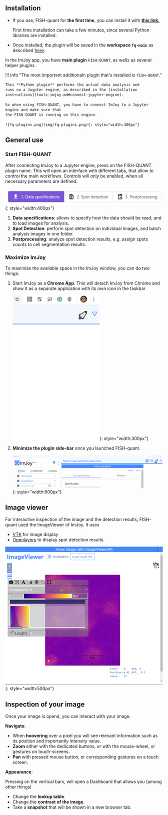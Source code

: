 ## Installation

* If you use, FISH-quant for **the first time**, you can install it with <a href="https://imjoy.io/#/app?w=fq-main&plugin=fish-quant/fq-imjoy:FISH-QUANT@stable&upgrade=1" target="_blank">**this link.**</a> 
    
    First time installation can take a few minutes, since several Python libraries are installed.

* Once installed, the plugin will be saved in the  **workspace `fq-main`** as described [here](tools-imjoy.md#opening-a-workspace).  

In the ImJoy app, you have **main plugin** `FISH-QUANT`, as wells as several helper plugins.

!!! info "The most important additionaln plugin that's installed is  `FISH-QUANT`."

    This **Python plugin** performs the actual data analysis and 
    runs on a Juypter engine, as described in the [installation instructions](tools-imjoy.md#connect-jupyter-engine). 
    
    So when using FISH-QUANT, you have to connect ImJoy to a Jupyter engine and make sure that 
    the FISH-QUANT is running on this engine.  

    ![fq-plugins.png](img/fq-plugins.png){: style="width:300px"}

## General use

### Start FISH-QUANT

After connecting ImJoy to a Jupyter engine, press on the FISH-QUANT plugin name. This will open an interface with different tabs, that 
allow to control the main workflows. Controls will only be enabled, when all necessary parameters
are defined.

![fq-detection-thresholds.png](img/fq-ui-banner.png){: style="width:400px"}

1. **Data specifications**: allows to specify how the data should be read, and to load images for analysis.
2. **Spot Detection**: perform spot detection on individual images, and batch analysis images in one folder.
3. **Postprocessing**: analyze spot detection results, e.g. assign spots counts to cell segmentation results.

### Maximize ImJoy

To maximize the available space in the ImJoy window, you can do two things:

1. Start ImJoy as a **Chrome App**. This will detach ImJoy from Chrome and show it as a separate application with its own icon in the taskbar

    ![imjoy-open-as-app.gif](img/imjoy-open-as-app.gif){: style="width:300px"}

2. **Minimize the plugin side-bar** once you launched FISH-quant.

    ![imjoy-collapse-plugin-menu.gif](img/imjoy-collapse-plugin-menu.gif){: style="width:600px"}

## Image viewer
For interactive inspection of the image and the detection results,
FISH-quant used the ImageViewer of ImJoy. It uses

* [VTK](https://vtk.org/) for image display
* [Openlayers](https://openlayers.org/) to display spot detection results. 

![imjoy-imageviewer.png](img/imjoy-imageviewer.png){: style="width:500px"}

## Inspection of your image
Once your image is opend, you can interact with your image. 

__Navigate__:

* When **hoovering** over a pixel you will see relevant information such as its position and importantly intensity value.
* **Zoom** either with the dedicated buttons, or with the mouse-wheel, or gestures on touch-screens.
*  **Pan** with pressed mouse button, or corresponding gestures on a touch screen. 

__Appearance__:

Pressing on the vertical bars, will open a Dashboard that allows you (among other things)

* Change the **lookup table**.
* Change the **contrast of the image**.
* Take a **snapshot** that will be shown in a new browser tab.